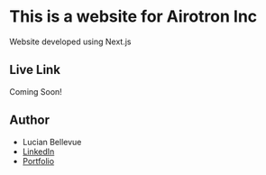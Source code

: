 # This is a website for Airotron Inc
Website developed using Next.js 

## Live Link
Coming Soon!

## Author
- Lucian Bellevue <br>
- <a href="https://linkedin.com/in/lucianbellevue" target="_blank">LinkedIn</a><br>
- <a href="https://lucianbellevue.com" target="_blank">Portfolio</a><br>
